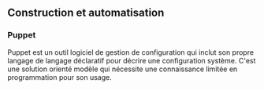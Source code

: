## Construction et automatisation

### Puppet

Puppet est un outil logiciel de gestion de configuration qui inclut son propre langage de langage
déclaratif pour décrire une configuration système. C'est une solution orienté modèle qui nécessite
une connaissance limitée en programmation pour son usage.
